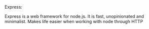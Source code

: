 Express:

Express is a web framework for node.js. It is fast, unopinionated and minimalist.
Makes life easier when working with node through HTTP